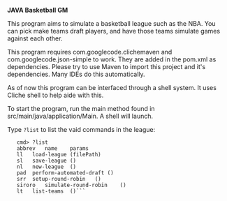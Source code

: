 **JAVA Basketball GM**

This program aims to simulate a basketball league such as the NBA. You can pick make teams draft players, and have those
teams simulate games against each other. 

This program requires com.googlecode.clichemaven and com.googlecode.json-simple to work. They are added in the pom.xml
as dependencies. Please try to use Maven to import this project and it's dependencies. Many IDEs do this automatically.

As of now this program can be interfaced through a shell system. It uses Cliche shell to help aide with this. 

To start the program, run the main method found in src/main/java/application/Main. A shell will launch.

Type `?list` to list the vaid commands in the league:

```JavaBasketballGM
   cmd> ?list
   abbrev	name	params
   ll	load-league	(filePath)
   sl	save-league	()
   nl	new-league	()
   pad	perform-automated-draft	()
   srr	setup-round-robin	()
   siroro	simulate-round-robin	()
   lt	list-teams	()```

